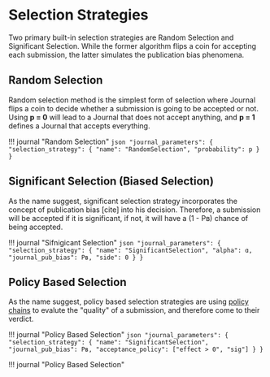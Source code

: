 # Selection Strategies

Two primary built-in selection strategies are Random Selection and Significant Selection. While the former algorithm flips a coin for accepting each submission, the latter simulates the publication bias phenomena.

## Random Selection

Random selection method is the simplest form of selection where Journal flips a coin to decide whether a submission is going to be accepted or not. Using **p = 0** will lead to a Journal that does not accept anything, and **p = 1** defines a Journal that accepts everything.

!!! journal "Random Selection"
	```json
	"journal_parameters": {
		"selection_strategy": {
			"name": "RandomSelection",
			"probability": p
		}
	}
	```


## Significant Selection (Biased Selection)

As the name suggest, significant selection strategy incorporates the concept of publication bias [cite] into his decision. Therefore, a submission will be accepted if it is significant, if not, it will have a (1 - Pʙ) chance of being accepted.


!!! journal "Sifnigicant Selection"
	```json
	"journal_parameters": {
		"selection_strategy": {
			"name": "SignificantSelection",
			"alpha": ɑ,
			"journal_pub_bias": Pʙ,
			"side": 0
		}
	}
	```


## Policy Based Selection

As the name suggest, policy based selection strategies are using [policy chains](/decision-strategies.md#policy-chain) to evalute the "quality" of a submission, and therefore come to their verdict.


!!! journal "Policy Based Selection"
	```json
	"journal_parameters": {
		"selection_strategy": {
			"name": "SignificantSelection",
			"journal_pub_bias": Pʙ,
			"acceptance_policy": ["effect > 0", "sig"]
		}
	}
	```


!!! journal "Policy Based Selection"